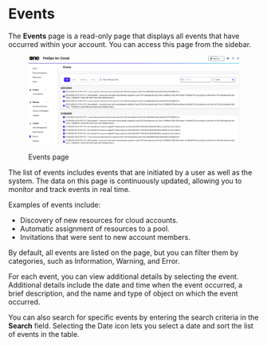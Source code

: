 # Events

The **Events** page is a read-only page that displays all events that have occurred within your account. You can access this page from the sidebar.&#x20;

<figure><img src="../../../.gitbook/assets/ffc_events_page.png" alt=""><figcaption><p>Events page</p></figcaption></figure>

The list of events includes events that are initiated by a user as well as the system. The data on this page is continuously updated, allowing you to monitor and track events in real time.&#x20;

Examples of events include:

* Discovery of new resources for cloud accounts.
* Automatic assignment of resources to a pool.
* Invitations that were sent to new account members.

By default, all events are listed on the page, but you can filter them by categories, such as Information, Warning, and Error.

For each event, you can view additional details by selecting the event. Additional details include the date and time when the event occurred, a brief description, and the name and type of object on which the event occurred.&#x20;

You can also search for specific events by entering the search criteria in the **Search** field. Selecting the Date icon lets you select a date and sort the list of events in the table.
